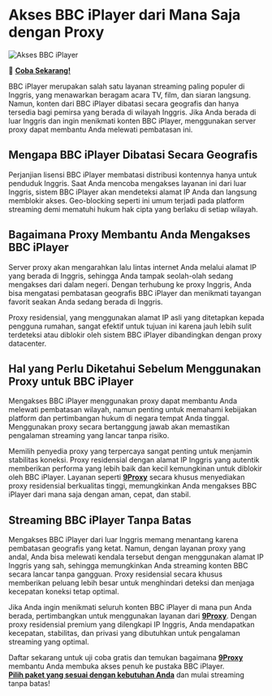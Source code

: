 # Akses BBC iPlayer dari Mana Saja dengan Proxy  

![Akses BBC iPlayer](https://ichef.bbci.co.uk/images/ic/1920x1080/p0jqplpb.jpg)

🌱 [**Coba Sekarang!**](https://9proxyofficial.short.gy/github-pricing-nathan275)

BBC iPlayer merupakan salah satu layanan streaming paling populer di Inggris, yang menawarkan beragam acara TV, film, dan siaran langsung. Namun, konten dari BBC iPlayer dibatasi secara geografis dan hanya tersedia bagi pemirsa yang berada di wilayah Inggris. Jika Anda berada di luar Inggris dan ingin menikmati konten BBC iPlayer, menggunakan server proxy dapat membantu Anda melewati pembatasan ini.

## Mengapa BBC iPlayer Dibatasi Secara Geografis

Perjanjian lisensi BBC iPlayer membatasi distribusi kontennya hanya untuk penduduk Inggris. Saat Anda mencoba mengakses layanan ini dari luar Inggris, sistem BBC iPlayer akan mendeteksi alamat IP Anda dan langsung memblokir akses. Geo-blocking seperti ini umum terjadi pada platform streaming demi mematuhi hukum hak cipta yang berlaku di setiap wilayah.

## Bagaimana Proxy Membantu Anda Mengakses BBC iPlayer

Server proxy akan mengarahkan lalu lintas internet Anda melalui alamat IP yang berada di Inggris, sehingga Anda tampak seolah-olah sedang mengakses dari dalam negeri. Dengan terhubung ke proxy Inggris, Anda bisa mengatasi pembatasan geografis BBC iPlayer dan menikmati tayangan favorit seakan Anda sedang berada di Inggris.

Proxy residensial, yang menggunakan alamat IP asli yang ditetapkan kepada pengguna rumahan, sangat efektif untuk tujuan ini karena jauh lebih sulit terdeteksi atau diblokir oleh sistem BBC iPlayer dibandingkan dengan proxy datacenter.

## Hal yang Perlu Diketahui Sebelum Menggunakan Proxy untuk BBC iPlayer

Mengakses BBC iPlayer menggunakan proxy dapat membantu Anda melewati pembatasan wilayah, namun penting untuk memahami kebijakan platform dan pertimbangan hukum di negara tempat Anda tinggal. Menggunakan proxy secara bertanggung jawab akan memastikan pengalaman streaming yang lancar tanpa risiko.

Memilih penyedia proxy yang terpercaya sangat penting untuk menjamin stabilitas koneksi. Proxy residensial dengan alamat IP Inggris yang autentik memberikan performa yang lebih baik dan kecil kemungkinan untuk diblokir oleh BBC iPlayer. Layanan seperti [**9Proxy**](https://9proxyofficial.short.gy/github-homepage-nathan275) secara khusus menyediakan proxy residensial berkualitas tinggi, memungkinkan Anda mengakses BBC iPlayer dari mana saja dengan aman, cepat, dan stabil.

## Streaming BBC iPlayer Tanpa Batas

Mengakses BBC iPlayer dari luar Inggris memang menantang karena pembatasan geografis yang ketat. Namun, dengan layanan proxy yang andal, Anda bisa melewati kendala tersebut dengan menggunakan alamat IP Inggris yang sah, sehingga memungkinkan Anda streaming konten BBC secara lancar tanpa gangguan. Proxy residensial secara khusus memberikan peluang lebih besar untuk menghindari deteksi dan menjaga kecepatan koneksi tetap optimal.

Jika Anda ingin menikmati seluruh konten BBC iPlayer di mana pun Anda berada, pertimbangkan untuk menggunakan layanan dari [**9Proxy**](https://9proxyofficial.short.gy/github-homepage-nathan275). Dengan proxy residensial premium yang dilengkapi IP Inggris, Anda mendapatkan kecepatan, stabilitas, dan privasi yang dibutuhkan untuk pengalaman streaming yang optimal.

Daftar sekarang untuk uji coba gratis dan temukan bagaimana [**9Proxy**](https://9proxyofficial.short.gy/github-homepage-nathan275) membantu Anda membuka akses penuh ke pustaka BBC iPlayer.  
[**Pilih paket yang sesuai dengan kebutuhan Anda**](https://9proxyofficial.short.gy/github-pricing-nathan275) dan mulai streaming tanpa batas!
